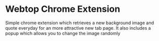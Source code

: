 # Webtop Chrome Extension
Simple chrome extension which retrieves a new background image and quote everyday for an more attractive new tab page.
It also includes a popup which allows you to change the image randomly
